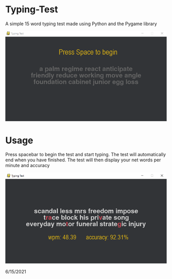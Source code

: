 # Typing-Test
A simple 15 word typing test made using Python and the Pygame library

![](https://raw.githubusercontent.com/Adamv27/Typing-Test/master/images/beginning.PNG)

# Usage
Press spacebar to begin the test and start typing. The test will automatically end when you have finished.
The test will then display your net words per minute and accuracy

![](https://raw.githubusercontent.com/Adamv27/Typing-Test/master/images/end.PNG)

6/15/2021
